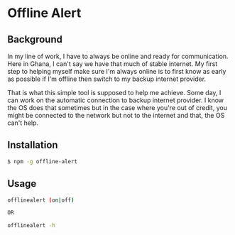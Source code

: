 # Offline Alert

## Background
In my line of work, I have to always be online and ready for communication. Here in Ghana, I can't say we have that much of stable internet. My first step to helping myself make sure I'm always online is to first know as early as possible if I'm offline then switch to my backup internet provider. 

That is what this simple tool is supposed to help me achieve. Some day, I can work on the automatic connection to backup internet provider. I know the OS does that sometimes but in the case where you're out of credit, you might be connected to the network but not to the internet and that, the OS can't help.


## Installation

```sh
$ npm -g offline-alert
```


## Usage

```sh
offlinealert (on|off)

OR 

offlinealert -h
```
